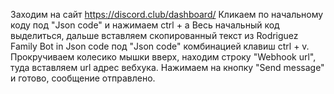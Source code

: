 Заходим на сайт https://discord.club/dashboard/
Кликаем по начальному коду под "Json code" и нажимаем ctrl + a
Весь начальный код выделиться, дальше вставляем скопированный текст из Rodriguez Family Bot in Json code под "Json code" комбинацией клавиш ctrl + v.
Прокручиваем колесико мышки вверх, находим строку "Webhook url", туда вставляем url адрес вебхука.
Нажимаем на кнопку "Send message" и готово, сообщение отправлено.
